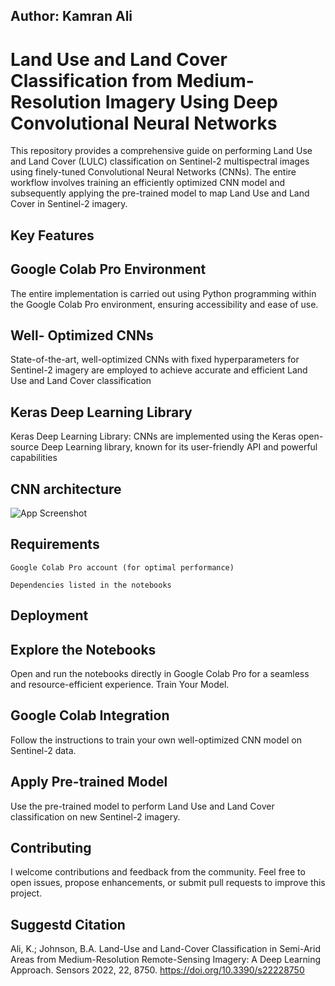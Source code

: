 
## Author: Kamran Ali




# Land Use and Land Cover Classification from Medium-Resolution Imagery Using Deep Convolutional Neural Networks

This repository provides a comprehensive guide on performing Land Use and Land Cover (LULC)  classification on Sentinel-2 multispectral images using finely-tuned Convolutional Neural Networks (CNNs). The entire workflow involves training an efficiently optimized CNN model and subsequently applying the pre-trained model to map Land Use and Land Cover in Sentinel-2 imagery.


## Key Features

## Google Colab Pro Environment
The entire implementation is carried out using Python programming within the Google Colab Pro environment, ensuring accessibility and ease of use.

## Well- Optimized CNNs
State-of-the-art, well-optimized CNNs with fixed hyperparameters for Sentinel-2 imagery are employed to achieve accurate and efficient Land Use and Land Cover classification

## Keras Deep Learning Library
Keras Deep Learning Library: CNNs are implemented using the Keras open-source Deep Learning library, known for its user-friendly API and powerful capabilities


## CNN architecture

![App Screenshot](file:///D:/LULC_DCNN/CNN_architecture_final_figure4.png)


## Requirements

`Google Colab Pro account (for optimal performance)`

`Dependencies listed in the notebooks`


## Deployment

## Explore the Notebooks

Open and run the notebooks directly in Google Colab Pro for a seamless and resource-efficient experience.
Train Your Model.

## Google Colab Integration
Follow the instructions to train your own well-optimized CNN model on Sentinel-2 data.


## Apply Pre-trained Model
Use the pre-trained model to perform Land Use and Land Cover classification on new Sentinel-2 imagery.


## Contributing

I welcome contributions and feedback from the community. Feel free to open issues, propose enhancements, or submit pull requests to improve this project.




## Suggestd Citation
Ali, K.; Johnson, B.A. Land-Use and Land-Cover Classification in Semi-Arid Areas from Medium-Resolution Remote-Sensing Imagery: A Deep Learning Approach. Sensors 2022, 22, 8750. https://doi.org/10.3390/s22228750


